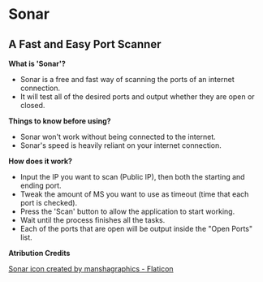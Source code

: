 # Sonar
## A Fast and Easy Port Scanner

**What is 'Sonar'?**
- Sonar is a free and fast way of scanning the ports of an internet connection.
- It will test all of the desired ports and output whether they are open or closed.

**Things to know before using?**
- Sonar won't work without being connected to the internet.
- Sonar's speed is heavily reliant on your internet connection.

**How does it work?**
- Input the IP you want to scan (Public IP), then both the starting and ending port.
- Tweak the amount of MS you want to use as timeout (time that each port is checked).
- Press the 'Scan' button to allow the application to start working.
- Wait until the process finishes all the tasks.
- Each of the ports that are open will be output inside the "Open Ports" list.

**Atribution Credits**

<a href="https://www.flaticon.com/free-icons/sonar" title="sonar icons">Sonar icon created by manshagraphics - Flaticon</a>
